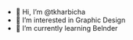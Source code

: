 - 👋 Hi, I’m @tkharbicha
- 👀 I’m interested in Graphic Design
- 🌱 I’m currently learning Belnder


<!---
tkharbicha/tkharbicha is a ✨ special ✨ repository because its `README.md` (this file) appears on your GitHub profile.
You can click the Preview link to take a look at your changes.
--->
